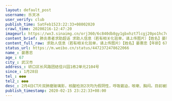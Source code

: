 ```yaml
---
layout: default_post
username: 乐天冰
user_verify: club
publish_time: SatFeb1523:22:33+08002020
crawl_time: 20200216-12:47:20
imageurl: https://wx3.sinaimg.cn/orj360/6c840db8gy1gbxhzt7lcgj20po1hc7o4.jpg
content_brief: 肺炎患者求助超话 求助人信息（若有相关化验单，请上传图片）【姓名】晏惠忠【年龄】67【所在城市】武汉市【所在小区、社区】硚口区长风路团结佳兴园1栋2单元2104号【患病时间】1月28日【联系方式】●●●【其他紧急联系人】●●●【病情描述】 2月4日CT片双肺磨玻璃影，核酸检 ...全文
content_full_raw: 求助人信息（若有相关化验单，请上传图片）【姓名】晏惠忠【年龄】67【所在城市】武汉市【所在小区、社区】硚口区长风路团结佳兴园1栋2单元2104号【患病时间】1月28日【联系方式】●●●【其他紧急联系人】●●●【病情描述】2月4日CT片双肺磨玻璃影，核酸检测2次均为假阴性，呼吸窘迫，咳嗽、胸闷。目前被隔离在长风大道上的城市便捷酒店内，但并无接受任何救治。基础疾病：慢性支气管炎，病情发展很快。
status_url: https://m.weibo.cn/status/4472372478622066
name_: 晏惠忠
age_: 67
city_: 武汉市
address_: 硚口区长风路团结佳兴园1栋2单元2104号
since_: 1月28日
tel_: ●●●
tel2_: ●●●
desc_: 2月4日CT片双肺磨玻璃影，核酸检测2次均为假阴性，呼吸窘迫，咳嗽、胸闷。目前被隔离在长风大道上的城市便捷酒店内，但并无接受任何救治。基础疾病慢性支气管炎，病情发展很快。
publish_timestamp: 2020-02-15 23:22:33+08:00
---
```

